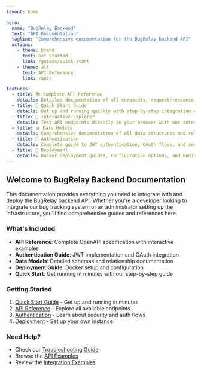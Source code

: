```yaml
---
layout: home

hero:
  name: "BugRelay Backend"
  text: "API Documentation"
  tagline: "Comprehensive documentation for the BugRelay backend API"
  actions:
    - theme: brand
      text: Get Started
      link: /guides/quick-start
    - theme: alt
      text: API Reference
      link: /api/

features:
  - title: 📚 Complete API Reference
    details: Detailed documentation of all endpoints, request/response formats, and authentication methods.
  - title: 🚀 Quick Start Guide
    details: Get up and running quickly with step-by-step integration examples.
  - title: 🔧 Interactive Explorer
    details: Test API endpoints directly in your browser with our interactive API explorer.
  - title: 📊 Data Models
    details: Comprehensive documentation of all data structures and relationships.
  - title: 🔐 Authentication
    details: Complete guide to JWT authentication, OAuth flows, and security best practices.
  - title: 🐳 Deployment
    details: Docker deployment guides, configuration options, and monitoring setup.
---
```


## Welcome to BugRelay Backend Documentation

This documentation provides everything you need to integrate with and deploy the BugRelay backend API. Whether you're a developer looking to integrate our bug tracking system or an administrator setting up the infrastructure, you'll find comprehensive guides and references here.

### What's Included

- **API Reference**: Complete OpenAPI specification with interactive examples
- **Authentication Guide**: JWT implementation and OAuth integration
- **Data Models**: Detailed schemas and relationship documentation  
- **Deployment Guide**: Docker setup and configuration
- **Quick Start**: Get running in minutes with our step-by-step guide

### Getting Started

1. [Quick Start Guide](/guides/quick-start) - Get up and running in minutes
2. [API Reference](/api/) - Explore all available endpoints
3. [Authentication](/authentication/) - Learn about security and auth flows
4. [Deployment](/deployment/) - Set up your own instance

### Need Help?

- Check our [Troubleshooting Guide](/guides/troubleshooting)
- Browse the [API Examples](/api/examples/)
- Review the [Integration Examples](/guides/integration-examples)
